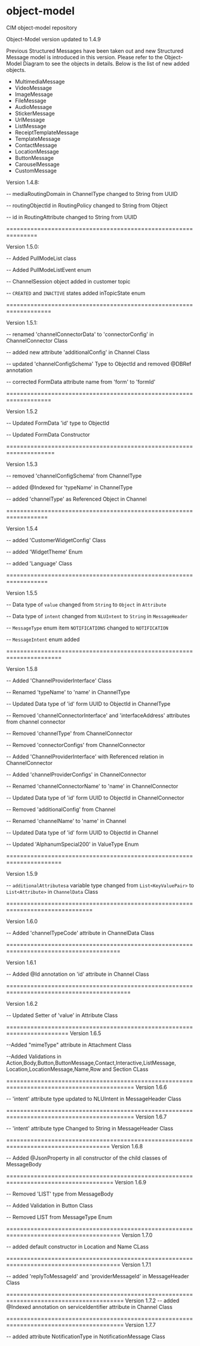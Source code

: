 # object-model
CIM object-model repository

Object-Model version updated to 1.4.9

Previous Structured Messages have been taken out and new Structured Message model is introduced in this version.
Please refer to the Object-Model Diagram to see the objects in details.
Below is the list of new added objects.

- MultimediaMessage
- VideoMessage
- ImageMessage
- FileMessage
- AudioMessage
- StickerMessage
- UrlMessage
- ListMessage
- ReceiptTemplateMessage
- TemplateMessage
- ContactMessage
- LocationMessage
- ButtonMessage
- CarouselMessage
- CustomMessage




Version 1.4.8:

-- mediaRoutingDomain in ChannelType changed to String from UUID

-- routingObjectId in RoutingPolicy changed to String from Object

-- id in RoutingAttribute changed to String from UUID

===============================================================

Version 1.5.0:

 -- Added PullModeList class
 
 -- Added PullModeListEvent enum
 
 -- ChannelSession object added in customer topic
 
 -- `CREATED`  and `INACTIVE` states added inTopicState enum  
 

===================================================================

Version 1.5.1:


 -- renamed 'channelConnectorData' to 'connectorConfig' in ChannelConnector Class

 -- added new attribute 'additionalConfig' in Channel Class

 -- updated 'channelConfigSchema' Type to ObjectId and removed @DBRef annotation

 -- corrected FormData attribute name from 'form' to 'formId'


===================================================================

Version 1.5.2


 -- Updated FormData 'id' type to ObjectId
 
 -- Updated FormData Constructor 

 

====================================================================

Version 1.5.3


 -- removed 'channelConfigSchema' from ChannelType
  
 -- added @Indexed for 'typeName' in ChannelType

 -- added 'channelType' as Referenced Object in Channel


 ==================================================================
 
Version 1.5.4


 -- added 'CustomerWidgetConfig' Class

 -- added 'WidgetTheme' Enum
 
 -- added 'Language' Class
 
  ==================================================================
  
 Version 1.5.5
 
  -- Data type of `value` changed from `String` to `Object` in `Attribute`  
 
  -- Data type of `intent` changed from `NLUIntent` to `String` in `MessageHeader`
  
  -- `MessageType` enum item `NOTIFICATIONS` changed to `NOTIFICATION`
  
  -- `MessageIntent` enum added
    


  ======================================================================
  
 Version 1.5.8

 -- Added 'ChannelProviderInterface' Class

 -- Renamed 'typeName' to 'name' in ChannelType

 -- Updated Data type of 'id' form UUID to ObjectId in ChannelType
 
 -- Removed 'channelConnectorInterface' and 'interfaceAddress' attributes from channel connector 

 -- Removed 'channelType' from ChannelConnector

 -- Removed 'connectorConfigs' from ChannelConnector
 
 -- Added 'ChannelProviderInterface' with Referenced relation in ChannelConnector
 
 -- Added 'channelProviderConfigs' in ChannelConnector
 
 -- Renamed 'channelConnectorName' to 'name' in ChannelConnector
 
 -- Updated Data type of 'id' form UUID to ObjectId in ChannelConnector
 
 -- Removed 'additionalConfig' from Channel
 
 -- Renamed 'channelName' to 'name' in Channel
 
 -- Updated Data type of 'id' form UUID to ObjectId in Channel
 
 -- Updated 'AlphanumSpecial200' in ValueType Enum
 
   ======================================================================
   
 Version 1.5.9

 -- `additionalAttributesa` variable type changed from `List<KeyValuePair>` to `List<Attribute>` in `ChannelData` Class
 

  ===============================================================================
  
  Version 1.6.0
  

 -- Added 'channelTypeCode' attribute in ChannelData Class 
 


  =======================================================================================
  
 Version 1.6.1
 

 -- Added @Id annotation on 'id' attribute in Channel Class  
 


  ==========================================================================================
  
 Version 1.6.2
 

 -- Updated Setter of 'value' in Attribute Class

  ========================================================================
 Version 1.6.5

 --Added "mimeType" attribute in Attachment Class

 --Added Validations in Action,Body,Button,ButtonMessage,Contact,Interactive,ListMessage,
 Location,LocationMessage,Name,Row and Section CLass
 

  ===========================================================================================
 Version 1.6.6
  
 -- 'intent' attribute type updated to NLUIntent in MessageHeader Class
 

  ===========================================================================================
 Version 1.6.7

 -- 'intent' attribute type Changed to String in MessageHeader Class
 

  ====================================================================================
  Version 1.6.8
  
 -- Added @JsonProperty in all constructor of the child classes of MessageBody
 

  =====================================================================================
  Version 1.6.9
  
 -- Removed 'LIST' type from MessageBody
 
 -- Added Validation in Button Class
 
 -- Removed LIST from MessageType Enum
 

 =======================================================================================
 Version 1.7.0
  
 -- added default constructor in Location and Name CLass
 

 =======================================================================================
 Version 1.7.1
 
 -- added 'replyToMessageId' and 'providerMessageId' in MessageHeader Class
 

 ========================================================================================
 Version 1.7.2
 -- added @Indexed annotation on serviceIdentifier attribute in Channel Class

 ========================================================================================
 Version 1.7.7
 
 -- added attribute NotificationType in NotificationMessage Class